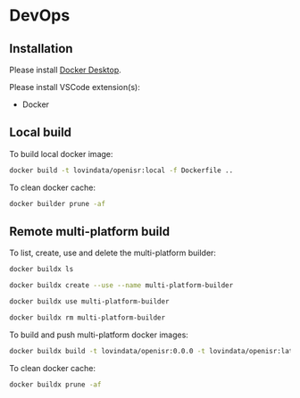 # DevOps

## Installation

Please install [Docker Desktop](https://www.docker.com/products/docker-desktop/).

Please install VSCode extension(s):

- Docker

## Local build

To build local docker image:

```bash
docker build -t lovindata/openisr:local -f Dockerfile ..
```

To clean docker cache:

```bash
docker builder prune -af
```

## Remote multi-platform build

To list, create, use and delete the multi-platform builder:

```bash
docker buildx ls
```

```bash
docker buildx create --use --name multi-platform-builder
```

```bash
docker buildx use multi-platform-builder
```

```bash
docker buildx rm multi-platform-builder
```

To build and push multi-platform docker images:

```bash
docker buildx build -t lovindata/openisr:0.0.0 -t lovindata/openisr:latest --platform linux/amd64,linux/arm64 --push -f Dockerfile ..
```

To clean docker cache:

```bash
docker buildx prune -af
```
